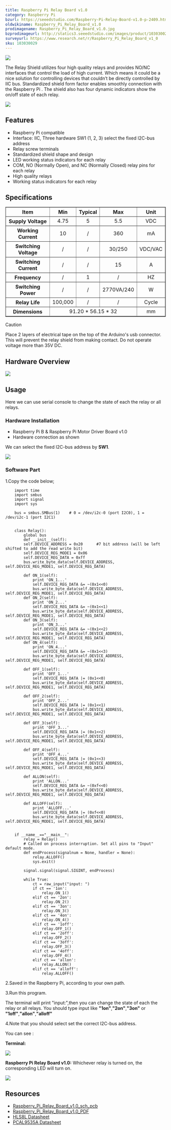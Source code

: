 ```yaml
---
title: Raspberry Pi Relay Board v1.0
category: Raspberry Pi
bzurl: https://seeedstudio.com/Raspberry-Pi-Relay-Board-v1.0-p-2409.html
oldwikiname: Raspberry_Pi_Relay_Board_v1.0
prodimagename: Raspberry_Pi_Relay_Board_v1.0.jpg
bzprodimageurl: http://statics3.seeedstudio.com/images/product/103030029 1.jpg
surveyurl: https://www.research.net/r/Raspberry_Pi_Relay_Board_v1_0
sku: 103030029
---
```


![](https://raw.githubusercontent.com/SeeedDocument/Raspberry_Pi_Relay_Board_v1.0/master/img/Raspberry_Pi_Relay_Board_v1.0.jpg)

The Relay Shield utilizes four high quality relays and provides NO/NC interfaces that control the load of high current. Which means it could be a nice solution for controlling devices that couldn’t be directly controlled by IIC bus. Standardized shield form factor enables smoothly connection with the Raspberry Pi . The shield also has four dynamic indicators show the on/off state of each relay.

[![](https://raw.githubusercontent.com/SeeedDocument/common/master/Get_One_Now_Banner.png)](https://www.seeedstudio.com/Raspberry-Pi-Relay-Board-v1.0-p-2409.html)

Features
--------

-   Raspberry Pi compatible
-   Interface: IIC, Three hardware SW1 (1, 2, 3) select the fixed I2C-bus address
-   Relay screw terminals
-   Standardized shield shape and design
-   LED working status indicators for each relay
-   COM, NO (Normally Open), and NC (Normally Closed) relay pins for each relay
-   High quality relays
-   Working status indicators for each relay

Specifications
--------------

<table border="1" cellspacing="0" width="800">
<tr>
<th scope="col">
Item
</th>
<th scope="col">
Min
</th>
<th scope="col">
Typical
</th>
<th scope="col">
Max
</th>
<th scope="col">
Unit
</th>
</tr>
<tr align="center">
<th scope="row">
Supply Voltage
</th>
<td>
4.75
</td>
<td>
5
</td>
<td>
5.5
</td>
<td>
VDC
</td>
</tr>
<tr align="center">
<th scope="row">
Working Current
</th>
<td>
10
</td>
<td>
/
</td>
<td>
360
</td>
<td>
mA
</td>
</tr>
<tr align="center">
<th scope="row">
Switching Voltage
</th>
<td>
/
</td>
<td>
/
</td>
<td>
30/250
</td>
<td>
VDC/VAC
</td>
</tr>
<tr align="center">
<th scope="row">
Switching Current
</th>
<td>
/
</td>
<td>
/
</td>
<td>
15
</td>
<td>
A
</td>
</tr>
<tr align="center">
<th scope="row">
Frequency
</th>
<td>
/
</td>
<td>
1
</td>
<td>
/
</td>
<td>
HZ
</td>
</tr>
<tr align="center">
<th scope="row">
Switching Power
</th>
<td>
/
</td>
<td>
/
</td>
<td>
2770VA/240
</td>
<td>
W
</td>
</tr>
<tr align="center">
<th scope="row">
Relay Life
</th>
<td>
100,000
</td>
<td>
/
</td>
<td>
/
</td>
<td>
Cycle
</td>
</tr>
<tr align="center">
<th scope="row">
Dimensions
</th>
<td colspan="3">
91.20 * 56.15 * 32
</td>
<td>
mm
</td>
</tr>
</table>


<div class="admonition caution">
<p class="admonition-title">Caution</p>
Place 2 layers of electrical tape on the top of the Arduino's usb connector. This will prevent the relay shield from making contact. Do not operate voltage more than 35V DC.
</div>

Hardware Overview
-----------------

![](https://raw.githubusercontent.com/SeeedDocument/Raspberry_Pi_Relay_Board_v1.0/master/img/Raspberry_Pi_Relay_Board_v1.0_p3.jpg)

Usage
-----

Here we can use serial console to change the state of each the relay or all relays.

### Hardware Installation

- Raspberry Pi B & Raspberry Pi Motor Driver Board v1.0
- Hardware connection as shown

We can select the fixed I2C-bus address by **SW1**.

![](https://raw.githubusercontent.com/SeeedDocument/Raspberry_Pi_Relay_Board_v1.0/master/img/Raspberry_Pi_Relay_Board_v1.0_p4.jpg)

### Software Part

1.Copy the code below;

```
    import time
    import smbus
    import signal
    import sys

    bus = smbus.SMBus(1)    # 0 = /dev/i2c-0 (port I2C0), 1 = /dev/i2c-1 (port I2C1)


    class Relay():  
        global bus
        def __init__(self):
        self.DEVICE_ADDRESS = 0x20      #7 bit address (will be left shifted to add the read write bit)
        self.DEVICE_REG_MODE1 = 0x06
        self.DEVICE_REG_DATA = 0xff
        bus.write_byte_data(self.DEVICE_ADDRESS, self.DEVICE_REG_MODE1, self.DEVICE_REG_DATA)

        def ON_1(self):
            print 'ON_1...'
            self.DEVICE_REG_DATA &= ~(0x1<<0)  
            bus.write_byte_data(self.DEVICE_ADDRESS, self.DEVICE_REG_MODE1, self.DEVICE_REG_DATA)
        def ON_2(self):
            print 'ON_2...'
            self.DEVICE_REG_DATA &= ~(0x1<<1)
            bus.write_byte_data(self.DEVICE_ADDRESS, self.DEVICE_REG_MODE1, self.DEVICE_REG_DATA)
        def ON_3(self):
            print 'ON_3...'
            self.DEVICE_REG_DATA &= ~(0x1<<2)
            bus.write_byte_data(self.DEVICE_ADDRESS, self.DEVICE_REG_MODE1, self.DEVICE_REG_DATA)
        def ON_4(self):
            print 'ON_4...'
            self.DEVICE_REG_DATA &= ~(0x1<<3)
            bus.write_byte_data(self.DEVICE_ADDRESS, self.DEVICE_REG_MODE1, self.DEVICE_REG_DATA)

        def OFF_1(self):
            print 'OFF_1...'
            self.DEVICE_REG_DATA |= (0x1<<0)
            bus.write_byte_data(self.DEVICE_ADDRESS, self.DEVICE_REG_MODE1, self.DEVICE_REG_DATA)

        def OFF_2(self):
            print 'OFF_2...'
            self.DEVICE_REG_DATA |= (0x1<<1)
            bus.write_byte_data(self.DEVICE_ADDRESS, self.DEVICE_REG_MODE1, self.DEVICE_REG_DATA)

        def OFF_3(self):
            print 'OFF_3...'
            self.DEVICE_REG_DATA |= (0x1<<2)
            bus.write_byte_data(self.DEVICE_ADDRESS, self.DEVICE_REG_MODE1, self.DEVICE_REG_DATA)

        def OFF_4(self):
            print 'OFF_4...'
            self.DEVICE_REG_DATA |= (0x1<<3)
            bus.write_byte_data(self.DEVICE_ADDRESS, self.DEVICE_REG_MODE1, self.DEVICE_REG_DATA)

        def ALLON(self):
            print 'ALLON...'
            self.DEVICE_REG_DATA &= ~(0xf<<0)
            bus.write_byte_data(self.DEVICE_ADDRESS, self.DEVICE_REG_MODE1, self.DEVICE_REG_DATA)

        def ALLOFF(self):
            print 'ALLOFF...'
            self.DEVICE_REG_DATA |= (0xf<<0)
            bus.write_byte_data(self.DEVICE_ADDRESS, self.DEVICE_REG_MODE1, self.DEVICE_REG_DATA)


    if __name__=="__main__":
        relay = Relay()
        # Called on process interruption. Set all pins to "Input" default mode.
        def endProcess(signalnum = None, handler = None):
            relay.ALLOFF()
            sys.exit()

        signal.signal(signal.SIGINT, endProcess)

        while True:
            ct = raw_input("input: ")
            if ct == '1on':
                relay.ON_1()
            elif ct == '2on':
                relay.ON_2()
            elif ct == '3on':
                relay.ON_3()
            elif ct == '4on':
                relay.ON_4()
            elif ct == '1off':
                relay.OFF_1()
            elif ct == '2off':
                relay.OFF_2()
            elif ct == '3off':
                relay.OFF_3()
            elif ct == '4off':
                relay.OFF_4()
            elif ct == 'allon':
                relay.ALLON()
            elif ct == 'alloff':
                relay.ALLOFF()
```

2.Saved in the Raspberry Pi, according to your own path.

3.Run this program.

The terminal will print "input:",then you can change the state of each the relay or all relays. You should type input like **"1on"**,**"2on"**,**"3on"** or **"1off"**,**"allon"**,**"alloff"**

4.Note that you should select set the correct I2C-bus address.

You can see :

**Terminal:**

![](https://raw.githubusercontent.com/SeeedDocument/Raspberry_Pi_Relay_Board_v1.0/master/img/Raspberry_Pi_Relay_Board_v1.0_p5.jpg)

**Raspberry Pi Relay Board v1.0:**
Whichever relay is turned on, the corresponding LED will turn on.

![](https://raw.githubusercontent.com/SeeedDocument/Raspberry_Pi_Relay_Board_v1.0/master/img/Raspberry_Pi_Relay_Board_v1.0_p6.jpg)

Resources
---------
- [Raspberry_Pi_Relay_Board_v1.0_sch_pcb](https://raw.githubusercontent.com/SeeedDocument/Raspberry_Pi_Relay_Board_v1.0/master/res/Raspberry_Pi_Relay_Board_v1.0_sch_pcb.zip)
- [Raspberry_Pi_Relay_Board_v1.0_PDF](https://github.com/SeeedDocument/Raspberry_Pi_Relay_Board_v1.0/raw/master/res/Raspberry%20Pi%20Relay%20Board%20v1.0.pdf)
- [HLS8L Datasheet](https://raw.githubusercontent.com/SeeedDocument/Raspberry_Pi_Relay_Board_v1.0/master/res/HLS8L.pdf)
- [PCAL9535A Datasheet](https://raw.githubusercontent.com/SeeedDocument/Raspberry_Pi_Relay_Board_v1.0/master/res/PCAL9535A.pdf)


<!-- This Markdown file was created from http://www.seeedstudio.com/wiki/Raspberry_Pi_Relay_Board_v1.0 -->
